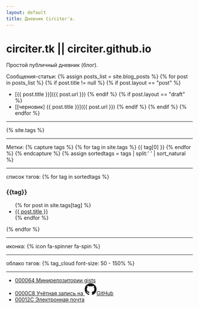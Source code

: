 ```yaml
---
layout: default
title: Дневник Circiter'а.
---
```


# circiter.tk || circiter.github.io

Простой публичный дневник (блог).

Сообщения-статьи:
{% assign posts_list = site.blog_posts %}
{% for post in posts_list %}
    {% if post.title != null %}
        {% if post.layout == "post" %}
* [{{ post.title }}]({{ post.url }})
        {% endif %}
        {% if post.layout == "draft" %}
* [[черновик] {{ post.title }}]({{ post.url }})
        {% endif %}
    {% endif %}
{% endfor %}

<hr>
{% site.tags %}
<hr>
Метки:
{% capture tags %}
    {% for tag in site.tags %}
        {{ tag[0] }}
    {% endfor %}
{% endcapture %}
{% assign sortedtags = tags | split:' ' | sort_natural %}

<hr>
список тэгов:
{% for tag in sortedtags %}
    <h3 id="{{tag}}">{{tag}}</h3>
    <ul>
    {% for post in site.tags[tag] %}
        <li><a href="{{ post.url }}">{{ post.title }}</a></li>
    {% endfor %}
    </ul>
{% endfor %}
<hr>

иконка:
{% icon fa-spinner fa-spin %}

<hr>
облако тэгов:
{% tag_cloud font-size: 50 - 150% %}

<hr>

- [000064 Минирепозитории gists](https://gist.github.com/Circiter/)
- [0000C8 Учётная запись на <img src="/public/images/github-mark.png" />GitHub](https://github.com/Circiter)
- [00012C Электронная почта](mailto:xcirciter@gmail.com)
